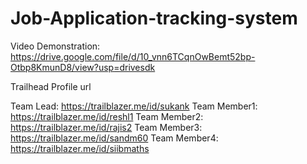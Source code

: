 # Job-Application-tracking-system
Video Demonstration: https://drive.google.com/file/d/10_vnn6TCqnOwBemt52bp-Otbp8KmunD8/view?usp=drivesdk

Trailhead Profile url

Team Lead: https://trailblazer.me/id/sukank
Team Member1: https://trailblazer.me/id/reshl1
Team Member2: https://trailblazer.me/id/rajis2
Team Member3: https://trailblazer.me/id/sandm60
Team Member4: https://trailblazer.me/id/siibmaths
